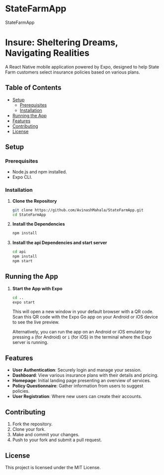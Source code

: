# StateFarmApp
 StateFarmApp

# Insure: Sheltering Dreams, Navigating Realities

A React Native mobile application powered by Expo, designed to help State Farm customers select insurance policies based on various plans.

## Table of Contents

- [Setup](#setup)
  - [Prerequisites](#prerequisites)
  - [Installation](#installation)
- [Running the App](#running-the-app)
- [Features](#features)
- [Contributing](#contributing)
- [License](#license)

## Setup

### Prerequisites

- Node.js and npm installed.
- Expo CLI.
  
### Installation

1. **Clone the Repository**
   ```bash
   git clone https://github.com/AvinashMahala/StateFarmApp.git
   cd StateFarmApp
   ```

2. **Install the Dependencies**
   ```bash
   npm install
   ```

3. **Install the api Dependencies and start server**

    ```bash
    cd api
   npm install
    npm start
   ```

## Running the App

1. **Start the App with Expo**
   ```bash
   cd ..
   expo start
   ```

   This will open a new window in your default browser with a QR code. Scan this QR code with the Expo Go app on your Android or iOS device to see the live preview.

   Alternatively, you can run the app on an Android or iOS emulator by pressing `a` (for Android) or `i` (for iOS) in the terminal where the Expo server is running.

## Features

- **User Authentication**: Securely login and manage your session.
- **Dashboard**: View various insurance plans with their details and pricing.
- **Homepage**: Initial landing page presenting an overview of services.
- **Policy Questionnaire**: Gather information from users to suggest policies.
- **User Registration**: Where new users can create their accounts.

## Contributing

1. Fork the repository.
2. Clone your fork.
3. Make and commit your changes.
4. Push to your fork and submit a pull request.

## License

This project is licensed under the MIT License.

